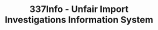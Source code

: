 ---
layout: default
bigquery: https://console.cloud.google.com/bigquery?p=patents-public-data&d=usitc_investigations&page=dataset&project=sheets-management-319211
citation: US International Trade Commission 337Info Unfair Import Investigations Information
  System
contributors: US International Trade Comission
cost: None
description: US International Trade Commission 337Info Unfair Import Investigations
  Information System contains data on investigations done under Section 337. Section
  337 declares the infringement of certain statutory intellectual property rights
  and other forms of unfair competition in import trade to be unlawful practices.
  Most Section 337 investigations involve allegations of patent or registered trademark
  infringement.
documentation: FAQ and tutorial available on the site
last_edit: 04/06/2022, 12:42:13
location: https://pubapps2.usitc.gov/337external/
maintained_by: US International Trade Comission
schema_fields:
- finalIdOnViolationDue
- teoIdDueDate
- gcAttorney
- investigationTermDate
- endDateMarkmanHearing
- complainant
- finalDetNoViolation
- finalDetViolation
- finalIdOnViolationIssue
- respondent
- trademarkNumbers
- title
- copyrightNumbers
- teoProceedingInvolved
- patentNumber
- startDateMarkmanHearing
- dateOfPublicationFrNotice
- issueDateOtherNonFinal
- markmanHearing
- currentStatus
- teoIdIssueDate
- ouiiAttorney
- dateCreated
- htsNumbers
- ouiiParticipation
- actualEndDateEvidHear
- aljAssigned
- invUnfairAct
- patentNumbers
- scheduledStartDateEvidHear
- id
- targetDate
- currentActiveALJ
- publication_number
- investigationNo
- teoReliefGranted
- scheduledEndDateEvidHear
- investigationType
- internalRemand
- dateComplaintFiled
- cafcAppeals
- lastUpdated
- docketNo
- actualStartDateEvidHear
shortname: unfair_import_investigations
tags:
- import
- legal
- trade
timeframe: 2008-2021 (prior to 2008 downloadable as a JSON file)
title: 337Info - Unfair Import Investigations Information System
uuid: 2721f5ec-e599-4890-9265-9706719fc71e
---